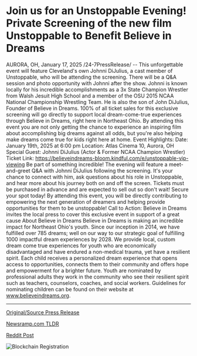 # Join us for an Unstoppable Evening! Private Screening of the new film Unstoppable to Benefit Believe in Dreams

AURORA, OH, January 17, 2025 /24-7PressRelease/ -- This unforgettable event will feature Cleveland's own Johnni DiJulius, a cast member of Unstoppable, who will be attending the screening. There will be a Q&A session and photo opportunity with Johnni after the show. Johnni is known locally for his incredible accomplishments as a 3x State Champion Wrestler from Walsh Jesuit High School and a member of the OSU 2015 NCAA National Championship Wrestling Team. He is also the son of John DiJulius, Founder of Believe in Dreams.  100% of all ticket sales for this exclusive screening will go directly to support local dream-come-true experiences through Believe in Dreams, right here in Northeast Ohio. By attending this event you are not only getting the chance to experience an inspiring film about accomplishing big dreams against all odds, but you're also helping make dreams come true for kids right here at home.  Event Highlights:  Date: January 19th, 2025 at 6:00 pm Location: Atlas Cinema 10, Aurora, OH Special Guest: Johnni DiJulius (Actor & Former NCAA Champion Wrestler) Ticket Link: https://believeindreams-bloom.kindful.com/e/unstoppable-vip-viewing  Be part of something incredible! The evening will feature a meet-and-greet Q&A with Johnni DiJulius following the screening. It's your chance to connect with him, ask questions about his role in Unstoppable, and hear more about his journey both on and off the screen.   Tickets must be purchased in advance and are expected to sell out so don't wait! Secure your spot today! By attending this event, you will be directly contributing to empowering the next generation of dreamers and helping provide opportunities for them to be unstoppable!  Call to Action: Believe in Dreams invites the local press to cover this exclusive event in support of a great cause  About Believe in Dreams Believe in Dreams is making an incredible impact for Northeast Ohio's youth. Since our inception in 2014, we have fulfilled over 785 dreams; well on our way to our strategic goal of fulfilling 1000 impactful dream experiences by 2028. We provide local, custom dream come true experiences for youth who are economically disadvantaged and have endured a non-medical trauma, yet have a resilient spirit. Each child receives a personalized dream experience that opens access to opportunities, connects them to their community and offers hope and empowerment for a brighter future.   Youth are nominated by professional adults they work in the community who see their resilient spirit such as teachers, counselors, coaches, and social workers. Guidelines for nominating children can be found on their website at www.believeindreams.org. 

---

[Original/Source Press Release](https://www.24-7pressrelease.com/press-release/518192/join-us-for-an-unstoppable-evening-private-screening-of-the-new-film-unstoppable-to-benefit-believe-in-dreams)
                    

[Newsramp.com TLDR](https://newsramp.com/curated-news/exclusive-screening-event-with-johnni-dijulius-to-support-believe-in-dreams/9543c57fa8a14e93acec249b249bfcb2) 

 



[Reddit Post](https://www.reddit.com/r/newsramp/comments/1i3bpzy/exclusive_screening_event_with_johnni_dijulius_to/) 



![Blockchain Registration](https://cdn.newsramp.app/24-7PressRelease/qrcode/251/17/tileU9Q7.webp)